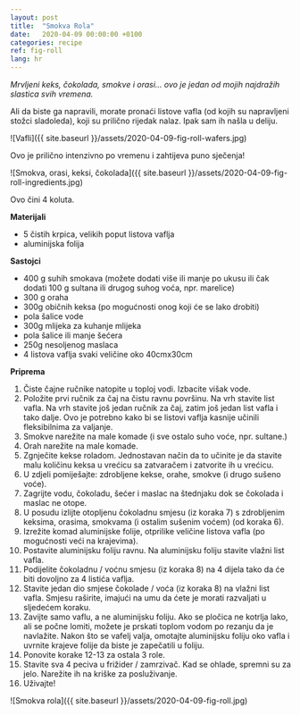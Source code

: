 ```yaml
---
layout: post
title:  "Smokva Rola"
date:   2020-04-09 00:00:00 +0100
categories: recipe
ref: fig-roll
lang: hr
---
```


*Mrvljeni keks, čokolada, smokve i orasi... ovo je jedan od mojih najdražih slastica svih vremena.*

Ali da biste ga napravili, morate pronaći listove vafla (od kojih su napravljeni stožci sladoleda), koji su prilično rijedak nalaz. Ipak sam ih našla u deliju.

![Vafli]({{ site.baseurl }}/assets/2020-04-09-fig-roll-wafers.jpg)

Ovo je prilično intenzivno po vremenu i zahtijeva puno sječenja!

![Smokva, orasi, keksi, čokolada]({{ site.baseurl }}/assets/2020-04-09-fig-roll-ingredients.jpg)

Ovo čini 4 koluta.

**Materijali**

* 5 čistih krpica, velikih poput listova vaflja
* aluminijska folija

**Sastojci**

* 400 g suhih smokava (možete dodati više ili manje po ukusu ili čak dodati 100 g sultana ili drugog suhog voća, npr. marelice)
* 300 g oraha
* 300g običnih keksa (po mogućnosti onog koji će se lako drobiti)
* pola šalice vode
* 300g mlijeka za kuhanje mlijeka
* pola šalice ili manje šećera
* 250g nesoljenog maslaca
* 4 listova vaflja svaki veličine oko 40cmx30cm

**Priprema**

1. Čiste čajne ručnike natopite u toploj vodi. Izbacite višak vode.
2. Položite prvi ručnik za čaj na čistu ravnu površinu. Na vrh stavite list vafla. Na vrh stavite još jedan ručnik za čaj, zatim još jedan list vafla i tako dalje. Ovo je potrebno kako bi se listovi vaflja kasnije učinili fleksibilnima za valjanje.
3. Smokve narežite na male komade (i sve ostalo suho voće, npr. sultane.)
4. Orah narežite na male komade.
5. Zgnječite kekse roladom. Jednostavan način da to učinite je da stavite malu količinu keksa u vrećicu sa zatvaračem i zatvorite ih u vrećicu.
6. U zdjeli pomiješajte: zdrobljene kekse, orahe, smokve (i drugo sušeno voće).
7. Zagrijte vodu, čokoladu, šećer i maslac na štednjaku dok se čokolada i maslac ne otope.
8. U posudu izlijte otopljenu čokoladnu smjesu (iz koraka 7) s zdrobljenim keksima, orasima, smokvama (i ostalim sušenim voćem) (od koraka 6).
9. Izrežite komad aluminijske folije, otprilike veličine listova vafla (po mogućnosti veći na krajevima).
10. Postavite aluminijsku foliju ravnu. Na aluminijsku foliju stavite vlažni list vafla.
11. Podijelite čokoladnu / voćnu smjesu (iz koraka 8) na 4 dijela tako da će biti dovoljno za 4 listića vaflja.
12. Stavite jedan dio smjese čokolade / voća (iz koraka 8) na vlažni list vafla. Smjesu raširite, imajući na umu da ćete je morati razvaljati u sljedećem koraku.
13. Zavijte samo vaflu, a ne aluminijsku foliju. Ako se pločica ne kotrlja lako, ali se počne lomiti, možete je prskati toplom vodom po rezanju da je navlažite. Nakon što se vafelj valja, omotajte aluminijsku foliju oko vafla i uvrnite krajeve folije da biste je zapečatili u foliju.
14. Ponovite korake 12-13 za ostala 3 role.
15. Stavite sva 4 peciva u frižider / zamrzivač. Kad se ohlade, spremni su za jelo. Narežite ih na kriške za posluživanje.
16. Uživajte!

![Smokva rola]({{ site.baseurl }}/assets/2020-04-09-fig-roll.jpg)
